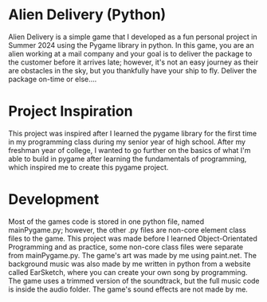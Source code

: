 # Alien Delivery (Python)
Alien Delivery is a simple game that I developed as a fun personal project in Summer 2024 using the Pygame library in python. In this game, you are an alien working at a mail company and your goal is to deliver the package to the customer before it arrives late; however, it's not an easy journey as their are obstacles in the sky, but you thankfully have your ship to fly. Deliver the package on-time or else....

# Project Inspiration
This project was inspired after I learned the pygame library for the first time in my programming class during my senior year of high school. After my freshman year of college, I wanted to go further on the basics of what I'm able to build in pygame after learning the fundamentals of programming, which inspired me to create this pygame project. 

# Development
Most of the games code is stored in one python file, named mainPygame.py; however, the other .py files are non-core element class files to the game. This project was made before I learned Object-Orientated Programming and as practice, some non-core class files were separate from mainPygame.py. The game's art was made by me using paint.net. The background music was also made by me written in python from a website called EarSketch, where you can create your own song by programming. The game uses a trimmed version of the soundtrack, but the full music code is inside the audio folder. The game's sound effects are not made by me.
